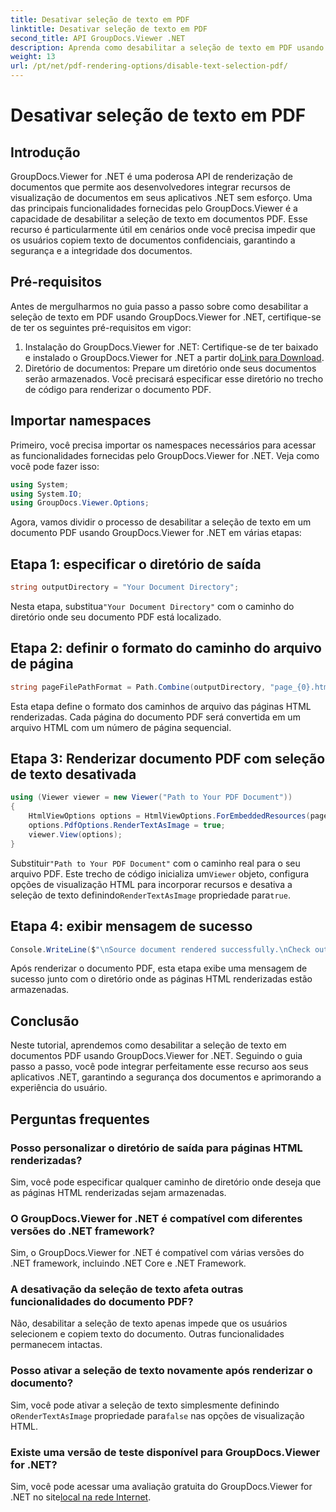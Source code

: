 ```yaml
---
title: Desativar seleção de texto em PDF
linktitle: Desativar seleção de texto em PDF
second_title: API GroupDocs.Viewer .NET
description: Aprenda como desabilitar a seleção de texto em PDF usando GroupDocs.Viewer for .NET. Siga nosso guia passo a passo para uma integração perfeita.
weight: 13
url: /pt/net/pdf-rendering-options/disable-text-selection-pdf/
---
```


# Desativar seleção de texto em PDF

## Introdução
GroupDocs.Viewer for .NET é uma poderosa API de renderização de documentos que permite aos desenvolvedores integrar recursos de visualização de documentos em seus aplicativos .NET sem esforço. Uma das principais funcionalidades fornecidas pelo GroupDocs.Viewer é a capacidade de desabilitar a seleção de texto em documentos PDF. Esse recurso é particularmente útil em cenários onde você precisa impedir que os usuários copiem texto de documentos confidenciais, garantindo a segurança e a integridade dos documentos.
## Pré-requisitos
Antes de mergulharmos no guia passo a passo sobre como desabilitar a seleção de texto em PDF usando GroupDocs.Viewer for .NET, certifique-se de ter os seguintes pré-requisitos em vigor:
1.  Instalação do GroupDocs.Viewer for .NET: Certifique-se de ter baixado e instalado o GroupDocs.Viewer for .NET a partir do[Link para Download](https://releases.groupdocs.com/viewer/net/).
2. Diretório de documentos: Prepare um diretório onde seus documentos serão armazenados. Você precisará especificar esse diretório no trecho de código para renderizar o documento PDF.

## Importar namespaces
Primeiro, você precisa importar os namespaces necessários para acessar as funcionalidades fornecidas pelo GroupDocs.Viewer for .NET. Veja como você pode fazer isso:

```csharp
using System;
using System.IO;
using GroupDocs.Viewer.Options;
```

Agora, vamos dividir o processo de desabilitar a seleção de texto em um documento PDF usando GroupDocs.Viewer for .NET em várias etapas:
## Etapa 1: especificar o diretório de saída
```csharp
string outputDirectory = "Your Document Directory";
```
 Nesta etapa, substitua`"Your Document Directory"` com o caminho do diretório onde seu documento PDF está localizado.
## Etapa 2: definir o formato do caminho do arquivo de página
```csharp
string pageFilePathFormat = Path.Combine(outputDirectory, "page_{0}.html");
```
Esta etapa define o formato dos caminhos de arquivo das páginas HTML renderizadas. Cada página do documento PDF será convertida em um arquivo HTML com um número de página sequencial.
## Etapa 3: Renderizar documento PDF com seleção de texto desativada
```csharp
using (Viewer viewer = new Viewer("Path to Your PDF Document"))
{
    HtmlViewOptions options = HtmlViewOptions.ForEmbeddedResources(pageFilePathFormat);
    options.PdfOptions.RenderTextAsImage = true;
    viewer.View(options);
}
```
 Substituir`"Path to Your PDF Document"` com o caminho real para o seu arquivo PDF. Este trecho de código inicializa um`Viewer` objeto, configura opções de visualização HTML para incorporar recursos e desativa a seleção de texto definindo`RenderTextAsImage` propriedade para`true`.
## Etapa 4: exibir mensagem de sucesso
```csharp
Console.WriteLine($"\nSource document rendered successfully.\nCheck output in {outputDirectory}.");
```
Após renderizar o documento PDF, esta etapa exibe uma mensagem de sucesso junto com o diretório onde as páginas HTML renderizadas estão armazenadas.

## Conclusão
Neste tutorial, aprendemos como desabilitar a seleção de texto em documentos PDF usando GroupDocs.Viewer for .NET. Seguindo o guia passo a passo, você pode integrar perfeitamente esse recurso aos seus aplicativos .NET, garantindo a segurança dos documentos e aprimorando a experiência do usuário.
## Perguntas frequentes
### Posso personalizar o diretório de saída para páginas HTML renderizadas?
Sim, você pode especificar qualquer caminho de diretório onde deseja que as páginas HTML renderizadas sejam armazenadas.
### O GroupDocs.Viewer for .NET é compatível com diferentes versões do .NET framework?
Sim, o GroupDocs.Viewer for .NET é compatível com várias versões do .NET framework, incluindo .NET Core e .NET Framework.
### A desativação da seleção de texto afeta outras funcionalidades do documento PDF?
Não, desabilitar a seleção de texto apenas impede que os usuários selecionem e copiem texto do documento. Outras funcionalidades permanecem intactas.
### Posso ativar a seleção de texto novamente após renderizar o documento?
 Sim, você pode ativar a seleção de texto simplesmente definindo o`RenderTextAsImage` propriedade para`false` nas opções de visualização HTML.
### Existe uma versão de teste disponível para GroupDocs.Viewer for .NET?
 Sim, você pode acessar uma avaliação gratuita do GroupDocs.Viewer for .NET no site[local na rede Internet](https://releases.groupdocs.com/).